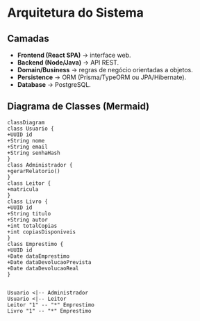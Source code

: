 # Arquitetura do Sistema


## Camadas
- **Frontend (React SPA)** → interface web.
- **Backend (Node/Java)** → API REST.
- **Domain/Business** → regras de negócio orientadas a objetos.
- **Persistence** → ORM (Prisma/TypeORM ou JPA/Hibernate).
- **Database** → PostgreSQL.


## Diagrama de Classes (Mermaid)
```mermaid
classDiagram
class Usuario {
+UUID id
+String nome
+String email
+String senhaHash
}
class Administrador {
+gerarRelatorio()
}
class Leitor {
+matricula
}
class Livro {
+UUID id
+String titulo
+String autor
+int totalCopias
+int copiasDisponiveis
}
class Emprestimo {
+UUID id
+Date dataEmprestimo
+Date dataDevolucaoPrevista
+Date dataDevolucaoReal
}


Usuario <|-- Administrador
Usuario <|-- Leitor
Leitor "1" -- "*" Emprestimo
Livro "1" -- "*" Emprestimo

